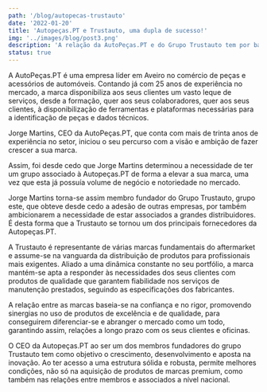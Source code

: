 ```yaml
---
path: '/blog/autopecas-trustauto'
date: '2022-01-20'
title: 'Autopeças.PT e Trustauto, uma dupla de sucesso!'
img: '../images/blog/post3.png'
description: 'A relação da AutoPeças.PT e do Grupo Trustauto tem por base a confiança e o rigor, promovendo o uso de produtos de excelência e de qualidade, de forma a garantirem o melhor valor acrescentado para os seus cliente e oficinas, com quem desenvolvem relações de longo prazo.'
status: true
---
```


<div class="split">

<div>
<p>
   A AutoPeças.PT é uma empresa líder em Aveiro no comércio de peças e acessórios de automóveis. Contando já com 25 anos de experiência no mercado, a marca disponibiliza aos seus clientes um vasto leque de serviços, desde a formação, quer aos seus colaboradores, quer aos seus clientes, à disponibilização de ferramentas e plataformas necessárias para a identificação de peças e dados técnicos. 
</p>

<p>
   Jorge Martins, CEO da AutoPeças.PT, que conta com mais de trinta anos de experiência no setor, iniciou o seu percurso com a visão e ambição de fazer crescer a sua marca. 
</p>

<p>
   Assim, foi desde cedo que Jorge Martins determinou a necessidade de ter um grupo associado à Autopeças.PT de forma a elevar a sua marca, uma vez que esta já possuía volume de negócio e notoriedade no mercado. 
</p>

<p>
   Jorge Martins torna-se assim membro fundador do Grupo Trustauto, grupo este, que obteve desde cedo a adesão de outras empresas, por também ambicionarem a necessidade de estar associados a grandes distribuidores. É desta forma que a Trustauto se tornou um dos principais fornecedores da Autopeças.PT. 
</p>

<p>
   A Trustauto é representante de várias marcas fundamentais do aftermarket e assume-se na vanguarda da distribuição de produtos para profissionais mais exigentes. Aliado a uma dinâmica constante no seu portfólio, a marca mantém-se apta a responder às necessidades dos seus clientes com produtos de qualidade que garantem fiabilidade nos serviços de manutenção prestados, seguindo as especificações dos fabricantes.
</p>

<p>
  A relação entre as marcas baseia-se na confiança e no rigor, promovendo sinergias no uso de produtos de excelência e de qualidade, para conseguirem diferenciar-se e abranger o mercado como um todo, garantindo assim, relações a longo prazo com os seus clientes e oficinas. 
</p>

<p>
  O CEO da Autopeças.PT ao ser um dos membros fundadores do grupo Trustauto tem como objetivo o crescimento, desenvolvimento e aposta na inovação. Ao ter acesso a uma estrutura sólida e robusta, permite melhores condições, não só na aquisição de produtos de marcas premium, como também nas relações entre membros e associados a nível nacional.
</p>

</div>


</div>

